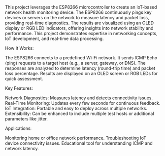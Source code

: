 This project leverages the ESP8266 microcontroller to create an IoT-based network health monitoring device. The ESP8266 continuously pings key devices or servers on the network to measure latency and packet loss, providing real-time diagnostics. The results are visualized using an OLED display or RGB LED indicators, offering insights into network stability and performance. This project demonstrates expertise in networking concepts, IoT development, and real-time data processing.

How It Works:

The ESP8266 connects to a predefined Wi-Fi network.
It sends ICMP Echo (ping) requests to a target host (e.g., a server, gateway, or DNS).
The responses are analyzed to determine latency (round-trip time) and packet loss percentage.
Results are displayed on an OLED screen or RGB LEDs for quick assessment.

Key Features:

Network Diagnostics: Measures latency and detects connectivity issues.
Real-Time Monitoring: Updates every few seconds for continuous feedback.
IoT Integration: Portable and easy to deploy across multiple networks.
Extensibility: Can be enhanced to include multiple test hosts or additional parameters like jitter.

Applications:

Monitoring home or office network performance.
Troubleshooting IoT device connectivity issues.
Educational tool for understanding ICMP and network latency.
